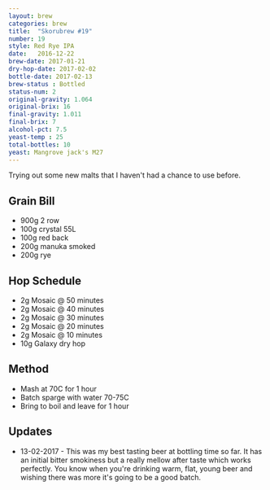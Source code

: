 ```yaml
---
layout: brew
categories: brew
title:  "Skorubrew #19"
number: 19
style: Red Rye IPA
date:   2016-12-22
brew-date: 2017-01-21
dry-hop-date: 2017-02-02
bottle-date: 2017-02-13
brew-status : Bottled
status-num: 2
original-gravity: 1.064
original-brix: 16
final-gravity: 1.011
final-brix: 7
alcohol-pct: 7.5
yeast-temp : 25
total-bottles: 10
yeast: Mangrove jack's M27
---
```


Trying out some new malts that I haven't had a chance to use before.


Grain Bill
-----
* 900g 2 row
* 100g crystal 55L
* 100g red back
* 200g manuka smoked
* 200g rye


Hop Schedule
-------------

* 2g Mosaic @ 50 minutes
* 2g Mosaic @ 40 minutes
* 2g Mosaic @ 30 minutes
* 2g Mosaic @ 20 minutes
* 2g Mosaic @ 10 minutes
* 10g Galaxy dry hop

Method
-------

* Mash at 70C for 1 hour
* Batch sparge with water 70-75C
* Bring to boil and leave for 1 hour


Updates
-------

* 13-02-2017 - This was my best tasting beer at bottling time so far. It has an initial bitter smokiness but a really mellow after taste which works perfectly. You know when you're drinking warm, flat, young beer and wishing there was more it's going to be a good batch.